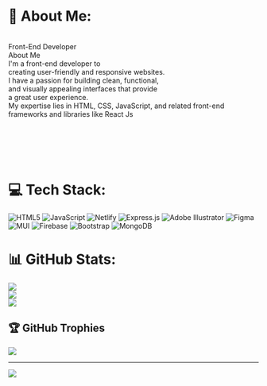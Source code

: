 # 💫 About Me:
<br>Front-End Developer<br>About Me<br>I'm a front-end developer  to <br>creating user-friendly and responsive websites. <br>I have a passion for building clean, functional, <br>and visually appealing interfaces that provide <br>a great user experience. <br>My expertise lies in HTML, CSS, JavaScript, and related front-end frameworks and libraries like React Js<br><br><br><br><br><br>

# 💻 Tech Stack:
![HTML5](https://img.shields.io/badge/html5-%23E34F26.svg?style=for-the-badge&logo=html5&logoColor=white) ![JavaScript](https://img.shields.io/badge/javascript-%23323330.svg?style=for-the-badge&logo=javascript&logoColor=%23F7DF1E) ![Netlify](https://img.shields.io/badge/netlify-%23000000.svg?style=for-the-badge&logo=netlify&logoColor=#00C7B7) ![Express.js](https://img.shields.io/badge/express.js-%23404d59.svg?style=for-the-badge&logo=express&logoColor=%2361DAFB) ![Adobe Illustrator](https://img.shields.io/badge/adobeillustrator-%23FF9A00.svg?style=for-the-badge&logo=adobeillustrator&logoColor=white) 	![Figma](https://img.shields.io/badge/figma-%23F24E1E.svg?style=for-the-badge&logo=figma&logoColor=white) ![MUI](https://img.shields.io/badge/MUI-%230081CB.svg?style=for-the-badge&logo=material-ui&logoColor=white) ![Firebase](https://img.shields.io/badge/firebase-%23039BE5.svg?style=for-the-badge&logo=firebase) ![Bootstrap](https://img.shields.io/badge/bootstrap-%23563D7C.svg?style=for-the-badge&logo=bootstrap&logoColor=white) ![MongoDB](https://img.shields.io/badge/MongoDB-%234ea94b.svg?style=for-the-badge&logo=mongodb&logoColor=white)
# 📊 GitHub Stats:
![](https://github-readme-stats.vercel.app/api?username=mohsinalihere&theme=radical&hide_border=false&include_all_commits=false&count_private=false)<br/>
![](https://github-readme-streak-stats.herokuapp.com/?user=mohsinalihere&theme=radical&hide_border=false)<br/>
![](https://github-readme-stats.vercel.app/api/top-langs/?username=mohsinalihere&theme=radical&hide_border=false&include_all_commits=false&count_private=false&layout=compact)

## 🏆 GitHub Trophies
![](https://github-profile-trophy.vercel.app/?username=mohsinalihere&theme=radical&no-frame=false&no-bg=true&margin-w=4)

---
[![](https://visitcount.itsvg.in/api?id=mohsinalihere&icon=5&color=0)](https://visitcount.itsvg.in)

<!-- Proudly created with GPRM ( https://gprm.itsvg.in ) -->
